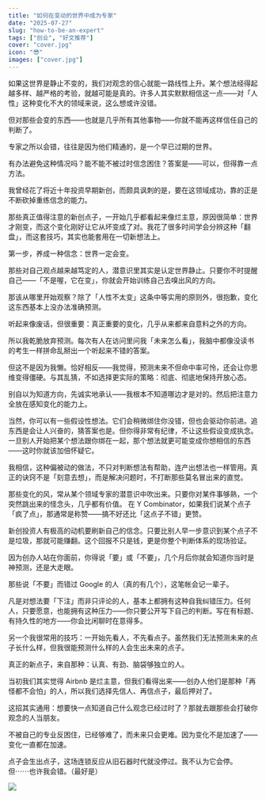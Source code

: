 ```yaml
---
title: "如何在变动的世界中成为专家"
date: "2025-07-27"
slug: "how-to-be-an-expert"
tags: ["创业", "好文推荐"]
cover: "cover.jpg"
icon: "😎"
images: ["cover.jpg"]
---
```

如果这世界是静止不变的，我们对观念的信心就能一路线性上升。某个想法经得起越多样、越严格的考验，就越可能是真的。许多人其实默默相信这一点——对「人性」这种变化不大的领域来说，这么想或许没错。



但对那些会变的东西——也就是几乎所有其他事物——你就不能再这样信任自己的判断了。



专家之所以会错，往往是因为他们精通的，是一个早已过期的世界。



有办法避免这种情况吗？能不能不被过时信念困住？答案是——可以，但得靠一点方法。



我曾经花了将近十年投资早期新创，而颇具讽刺的是，要在这领域成功，靠的正是不断砍掉重练信念的能力。



那些真正值得注意的新创点子，一开始几乎都看起来像烂主意，原因很简单：世界才刚变，而这个变化刚好让它从坏变成了对。我花了很多时间学会分辨这种「翻盘」，而这套技巧，其实也能套用在一切新想法上。



第一步，养成一种信念：世界一定会变。



那些对自己观点越来越笃定的人，潜意识里其实是认定世界静止。只要你不时提醒自己——「不是喔，它在变」，你就会开始训练自己去嗅出风的方向。



那该从哪里开始观察？除了「人性不太变」这条中等实用的原则外，很抱歉，变化这东西基本上没办法准确预测。



听起来像废话，但很重要：真正重要的变化，几乎从来都来自意料之外的方向。



所以我乾脆放弃预测。每次有人在访问里问我「未来怎么看」，我脑中都像没读书的考生一样拼命乱掰出一个听起来不错的答案。



但这不是因为我懒。恰好相反——我觉得，预测未来不但命中率可怜，还会让你思维变得僵硬。与其乱猜，不如选择更实际的策略：彻底、彻底地保持开放心态。



别自以为知道方向，先诚实地承认——我根本不知道哪边才是对的。然后把注意力全放在感知变化的能力上。



当然，你可以有一些假设性想法。它们会稍微绑住你没错，但也会驱动你前进。追东西是会让人兴奋的，猜答案也是。但你得非常有纪律，不让这些假设变成执念。
一旦别人开始把某个想法跟你绑在一起，那个想法就更可能变成你想相信的东西——这时你就该加倍怀疑它。



我相信，这种偏被动的做法，不只对判断想法有帮助，连产出想法也一样管用。真正的诀窍不是「刻意去想」，而是解决问题时，不打断那些莫名冒出来的直觉。



那些变化的风，常从某个领域专家的潜意识中吹出来。只要你对某件事够熟，一个突然跳出来的怪念头，几乎都有价值。
在 Y Combinator，如果我们说某个点子「疯了点」，那通常是称赞——搞不好还比「这点子不错」更赞。



新创投资人有极高的动机要刷新自己的信念。只要比别人早一步意识到某个点子不是垃圾，那就可能赚翻。这个回报不只是钱，更是你整个判断体系的现场验证。



因为创办人站在你面前，你得说「要」或「不要」，几个月后你就会知道你当时是神预测，还是大走眼。



那些说「不要」而错过 Google 的人（真的有几个），这笔帐会记一辈子。



凡是对想法要「下注」而非只评论的人，基本上都拥有这种自我纠错压力。任何人，只要愿意，也能拥有这种压力——你只要公开写下自己的判断。写在有标题、有持久性的地方——你会比闲聊时在意得多。



另一个我很常用的技巧：一开始先看人，不先看点子。虽然我们无法预测未来的点子长什么样，但我很能预测什么样的人会生出未来的点子。



真正的新点子，来自那种：认真、有劲、脑袋够独立的人。



当初我们其实觉得 Airbnb 是烂主意，但我们看得出来——创办人他们是那种「再怪都不会怕」的人，所以我们选择先信人、再信点子，最后押对了。



这招其实通用：想要快一点知道自己什么观念已经过时了？那就去跟那些会打破你观念的人当朋友。



不被自己的专业反困住，已经够难了，而未来只会更难。因为变化不是加速了——变化一直都在加速。



点子会生出点子，这场连锁反应从旧石器时代就没停过。我不认为它会停。
但⋯⋯也许我会错。（最好是）




![](https://prod-files-secure.s3.us-west-2.amazonaws.com/112d0858-5090-4d34-a606-b75eb8d65fd2/46476355-9cf3-4e99-9b7a-3531bc426380/1000202064.png?X-Amz-Algorithm=AWS4-HMAC-SHA256&X-Amz-Content-Sha256=UNSIGNED-PAYLOAD&X-Amz-Credential=ASIAZI2LB466VZEICMG3%2F20250821%2Fus-west-2%2Fs3%2Faws4_request&X-Amz-Date=20250821T081811Z&X-Amz-Expires=3600&X-Amz-Security-Token=IQoJb3JpZ2luX2VjEKD%2F%2F%2F%2F%2F%2F%2F%2F%2F%2FwEaCXVzLXdlc3QtMiJIMEYCIQCLmYoTaaJdv68bITLSe9He6H2ZkhRo90zCDbCgJSf90QIhAKZkYLgc9KxTPsgk4D0CxCC8AdedSBvXapB62FUC%2FWnKKogECOn%2F%2F%2F%2F%2F%2F%2F%2F%2F%2FwEQABoMNjM3NDIzMTgzODA1IgxwXYlcQjknfNZl%2B5cq3AOdjhGjISbkhRas%2F6YfMpktxQgQqaa1WJKQBJOLkthKPgnAN4x3I%2FLeyqxFmbICkQqoflrSU1%2FOpms6HqOzoc2vFb1zovrB7K6fZmrCDZaDuzz4%2FY3LvJqsPJQUo6g3S0bwoujv%2BQbQ%2FkcnypgG8s5ZL33IwRR07vU6%2BkVx%2Bl1MfW4q2ofJeMps4rj3MBFMM6ob4Nmp6F4H1ePcmKY7hMr1M6IcPhY0QY0OpqXLlBSDeykMROXhaBLKemGU5aqCE256yrifKfmwnIa5JRFl7q9%2FztaZn1uJqwtQ2BjBR4zfL2ycE8%2BRhh04TTPoWi56fsRgSAZABfPmX%2BlHG84HltFyW1%2B8SXrqix1XWxNESMTGo3IWyN18wPY0dbmH3Cq9WZMXGfYTpgJvNdMT1rTOG9wriqdQMCtwpzsYh2kxaJUpIN30v9m%2B0hlQbDX1JJrTGPCRIDaALSqlkha6n6%2BL1y%2FqKWbS%2F0dd8eY%2BHm7XKFM3UOYspJmjBc0Jt2kaP5LmmS9n6pzWUw2TrlyHhMpJ%2F3z1qolzFfmR88hnarq00I4cAINli0tloI5rSVkkfFwNGYl6sXVX6E7Qf7KqQcmyrtgaOxp8diiwx1A0mhgnXaQue%2FfSl08KyU2EY5ZI%2FzCFl5vFBjqkAaOSh5IfuJqHkd7owR8uynEZ7iwes5XL7ea5yL4kO3a719D0PZ3s2lDsiYGN3CRe0bxM57DLHT1Kn3T8Xu9T9K8BGslLi1Q7TXrhBUaquAjpKiV5SiDwvF7LQckiml0lxnINys8qrZROv%2BDc2Xbw8KmW4%2FKJUSXfqiuuN3V9dwSNg7Bj6fXBlVnyMiX9VDce6Pgjv4q2%2BqOAVZvMwH0SLOzG8HNx&X-Amz-Signature=458dd9cbb46b9f8e13eba2b17794679b250796caba03dc306152973c217c757e&X-Amz-SignedHeaders=host&x-amz-checksum-mode=ENABLED&x-id=GetObject)

